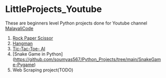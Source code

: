 # LittleProjects_Youtube

These are beginners level Python projects done for Youtube channel [MalayaliCode](https://www.youtube.com/malayalicode) 
1. [Rock Paper Scissor](https://github.com/soumyas567/LittleProjects_Youtube/tree/main/RockpaperScissors)
2. [Hangman](https://github.com/soumyas567/LittleProjects_Youtube/tree/main/Hangman)
3. [Tic-Tac-Toe- AI ](https://github.com/soumyas567/Python_Projects/tree/main/Tic%20Tac%20Toe)
4. [Snake Game in Python] (https://github.com/soumyas567/Python_Projects/tree/main/SnakeGame-Pygame)
5. Web Scraping project(TODO)
